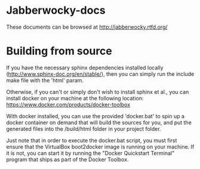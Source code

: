 # Jabberwocky-docs

These documents can be browsed at http://jabberwocky.rtfd.org/


# Building from source

If you have the necessary sphinx dependencies installed locally (http://www.sphinx-doc.org/en/stable/), then you can simply run the include make file with the 'html' param.

Otherwise, if you can't or simply don't wish to install sphinx et al., you can install docker on your machine at the following location: https://www.docker.com/products/docker-toolbox

With docker installed, you can use the provided 'docker.bat' to spin up a docker container on demand that will build the sources for you, and put the generated files into the /build/html folder in your project folder.

Just note that in order to execute the docker.bat script, you must first ensure that the VirtualBox boot2docker image is running on your machine.  If it is not, you can start it by running the "Docker Quickstart Terminal" program that ships as part of the Docker Toolbox.